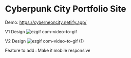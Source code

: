 # Cyberpunk City Portfolio Site

Demo: https://cyberneoncity.netlify.app/

V1 Design
![ezgif com-video-to-gif](https://user-images.githubusercontent.com/65886071/225732010-27d53c8b-8410-447c-8a96-85e20f4f747c.gif)

V2 Design
![ezgif com-video-to-gif (1)](https://user-images.githubusercontent.com/65886071/225814394-cf9d9cc7-710b-4cf9-ba2c-7f1fe0e6eaca.gif)

Feature to add : Make it mobile responsive

